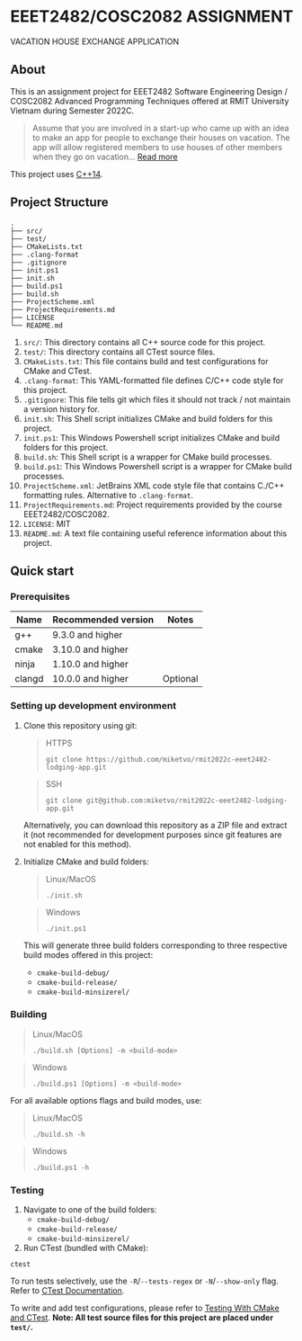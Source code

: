 # EEET2482/COSC2082 ASSIGNMENT
VACATION HOUSE EXCHANGE APPLICATION


## About

This is an assignment project for EEET2482 Software Engineering Design / COSC2082 Advanced Programming Techniques offered at RMIT University Vietnam during Semester 2022C.

> Assume that you are involved in a start-up who came up with an idea to make an app for people to exchange their houses on vacation. The app will allow registered members to use houses of other members when they go on vacation...
[Read more](ProjectDetails.md)

This project uses [C++14](https://en.wikipedia.org/wiki/C%2B%2B14).


## Project Structure

```
.
├── src/
├── test/
├── CMakeLists.txt
├── .clang-format
├── .gitignore
├── init.ps1
├── init.sh
├── build.ps1
├── build.sh
├── ProjectScheme.xml
├── ProjectRequirements.md
├── LICENSE
└── README.md
```

1. `src/`: This directory contains all C++ source code for this project.
2. `test/`: This directory contains all CTest source files.
3. `CMakeLists.txt`: This file contains build and test configurations for CMake and CTest.
4. `.clang-format`: This YAML-formatted file defines C/C++ code style for this project.
5. `.gitignore`: This file tells git which files it should not track / not maintain a version history for.
6. `init.sh`: This Shell script initializes CMake and build folders for this project.
7. `init.ps1`: This Windows Powershell script initializes CMake and build folders for this project.
8. `build.sh`: This Shell script is a wrapper for CMake build processes.
9. `build.ps1`: This Windows Powershell script is a wrapper for CMake build processes.
10. `ProjectScheme.xml`: JetBrains XML code style file that contains C./C++ formatting rules. Alternative to `.clang-format`.
11. `ProjectRequirements.md`: Project requirements provided by the course EEET2482/COSC2082.
12. `LICENSE`: MIT
13. `README.md`: A text file containing useful reference information about this project.


## Quick start

### Prerequisites
| Name   | Recommended version | Notes    |
|--------|---------------------|----------|
| g++    | 9.3.0 and higher    |          |
| cmake  | 3.10.0 and higher   |          |
| ninja  | 1.10.0 and higher   |          |
| clangd | 10.0.0 and higher   | Optional |

### Setting up development environment

1. Clone this repository using git: 
    > HTTPS
    > ```shell
    > git clone https://github.com/miketvo/rmit2022c-eeet2482-lodging-app.git
    > ```
   
    > SSH
    > ```shell
    > git clone git@github.com:miketvo/rmit2022c-eeet2482-lodging-app.git
    > ```
    
    Alternatively, you can download this repository as a ZIP file and extract it (not recommended for development purposes since git features are not enabled for this method).
2. Initialize CMake and build folders:
    > Linux/MacOS
    > ```shell
    > ./init.sh
    > ```

    > Windows
    > ```shell
    > ./init.ps1
    > ```

   This will generate three build folders corresponding to three respective build modes offered in this project:
    * `cmake-build-debug/`
    * `cmake-build-release/`
    * `cmake-build-minsizerel/`

### Building

> Linux/MacOS
> ```shell
> ./build.sh [Options] -m <build-mode>
> ```

> Windows
> ```shell
> ./build.ps1 [Options] -m <build-mode>
> ```

For all available options flags and build modes, use:

> Linux/MacOS
> ```shell
> ./build.sh -h
> ```

> Windows
> ```shell
> ./build.ps1 -h
> ```

### Testing

1. Navigate to one of the build folders:
    * `cmake-build-debug/`
    * `cmake-build-release/`
    * `cmake-build-minsizerel/`
2. Run CTest (bundled with CMake):
```shell
ctest
```

To run tests selectively, use the `-R`/`--tests-regex` or `-N`/`--show-only` flag. Refer to [CTest Documentation](https://cmake.org/cmake/help/latest/manual/ctest.1.html).

To write and add test configurations, please refer to [Testing With CMake and CTest](https://cmake.org/cmake/help/book/mastering-cmake/chapter/Testing%20With%20CMake%20and%20CTest.html). **Note: All test source files for this project are placed under `test/`.**
